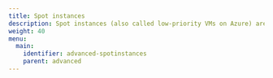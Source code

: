 ```yaml
---
title: Spot instances
description: Spot instances (also called low-priority VMs on Azure) are a simple way to save on compute cost, if your use case permits it.
weight: 40
menu:
  main:
    identifier: advanced-spotinstances
    parent: advanced
---
```

